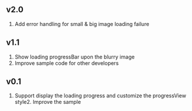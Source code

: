 ## v2.0
1. Add error handling for small & big image loading failure

## v1.1
1. Show loading progressBar upon the blurry image
2. Improve sample code for other developers

## v0.1
1. Support display the loading progress and customize the progressView style2. Improve the sample
